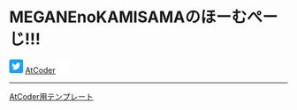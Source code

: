 # MEGANEnoKAMISAMAのほーむぺーじ!!!
<a href="https://twitter.com/GuchiyamaMEGANE"><img src="images/twitter.png" width="25px"></a>
[AtCoder](https://atcoder.jp/users/MEGANEnoKAMISAMA)
<a href="https://github.com/GODofMEGANE"><img src="images/github.png" width="25px"></a>

---
[AtCoder用テンプレート](https://godofmegane.github.io/AtCoderTmp)